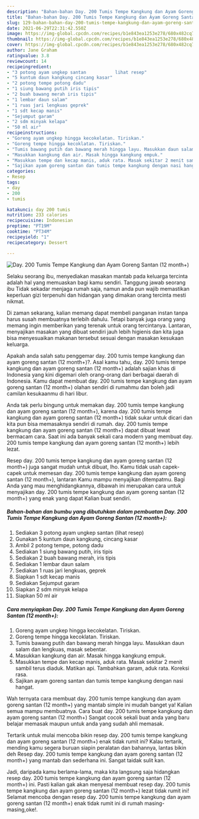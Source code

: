 ```yaml
---
description: "Bahan-bahan Day. 200 Tumis Tempe Kangkung dan Ayam Goreng Santan (12 month+) yang nikmat dan Mudah Dibuat"
title: "Bahan-bahan Day. 200 Tumis Tempe Kangkung dan Ayam Goreng Santan (12 month+) yang nikmat dan Mudah Dibuat"
slug: 129-bahan-bahan-day-200-tumis-tempe-kangkung-dan-ayam-goreng-santan-12-month-yang-nikmat-dan-mudah-dibuat
date: 2021-06-29T22:31:42.550Z
image: https://img-global.cpcdn.com/recipes/b1e843ea1253e278/680x482cq70/day-200-tumis-tempe-kangkung-dan-ayam-goreng-santan-12-month-foto-resep-utama.jpg
thumbnail: https://img-global.cpcdn.com/recipes/b1e843ea1253e278/680x482cq70/day-200-tumis-tempe-kangkung-dan-ayam-goreng-santan-12-month-foto-resep-utama.jpg
cover: https://img-global.cpcdn.com/recipes/b1e843ea1253e278/680x482cq70/day-200-tumis-tempe-kangkung-dan-ayam-goreng-santan-12-month-foto-resep-utama.jpg
author: Jane Graham
ratingvalue: 3.8
reviewcount: 14
recipeingredient:
- "3 potong ayam ungkep santan           lihat resep"
- "5 kuntum daun kangkung cincang kasar"
- "2 potong tempe potong dadu"
- "1 siung bawang putih iris tipis"
- "2 buah bawang merah iris tipis"
- "1 lembar daun salam"
- "1 ruas jari lengkuas geprek"
- "1 sdt kecap manis"
- "Sejumput garam"
- "2 sdm minyak kelapa"
- "50 ml air"
recipeinstructions:
- "Goreng ayam ungkep hingga kecokelatan. Tiriskan."
- "Goreng tempe hingga kecoklatan. Tiriskan."
- "Tumis bawang putih dan bawang merah hingga layu. Masukkan daun salam dan lengkuas, masak sebentar."
- "Masukkan kangkung dan air. Masak hingga kangkung empuk."
- "Masukkan tempe dan kecap manis, aduk rata. Masak sekitar 2 menit sambil terus diaduk. Matikan api. Tambahkan garam, aduk rata. Koreksi rasa."
- "Sajikan ayam goreng santan dan tumis tempe kangkung dengan nasi hangat."
categories:
- Resep
tags:
- day
- 200
- tumis

katakunci: day 200 tumis 
nutrition: 233 calories
recipecuisine: Indonesian
preptime: "PT19M"
cooktime: "PT34M"
recipeyield: "1"
recipecategory: Dessert

---
```



![Day. 200 Tumis Tempe Kangkung dan Ayam Goreng Santan (12 month+)](https://img-global.cpcdn.com/recipes/b1e843ea1253e278/680x482cq70/day-200-tumis-tempe-kangkung-dan-ayam-goreng-santan-12-month-foto-resep-utama.jpg)

Selaku seorang ibu, menyediakan masakan mantab pada keluarga tercinta adalah hal yang memuaskan bagi kamu sendiri. Tanggung jawab seorang ibu Tidak sekadar menjaga rumah saja, namun anda pun wajib memastikan keperluan gizi terpenuhi dan hidangan yang dimakan orang tercinta mesti nikmat.

Di zaman  sekarang, kalian memang dapat membeli panganan instan tanpa harus susah membuatnya terlebih dahulu. Tetapi banyak juga orang yang memang ingin memberikan yang terenak untuk orang tercintanya. Lantaran, menyajikan masakan yang dibuat sendiri jauh lebih higienis dan kita juga bisa menyesuaikan makanan tersebut sesuai dengan masakan kesukaan keluarga. 



Apakah anda salah satu penggemar day. 200 tumis tempe kangkung dan ayam goreng santan (12 month+)?. Asal kamu tahu, day. 200 tumis tempe kangkung dan ayam goreng santan (12 month+) adalah sajian khas di Indonesia yang kini digemari oleh orang-orang dari berbagai daerah di Indonesia. Kamu dapat membuat day. 200 tumis tempe kangkung dan ayam goreng santan (12 month+) olahan sendiri di rumahmu dan boleh jadi camilan kesukaanmu di hari libur.

Anda tak perlu bingung untuk memakan day. 200 tumis tempe kangkung dan ayam goreng santan (12 month+), karena day. 200 tumis tempe kangkung dan ayam goreng santan (12 month+) tidak sukar untuk dicari dan kita pun bisa memasaknya sendiri di rumah. day. 200 tumis tempe kangkung dan ayam goreng santan (12 month+) dapat dibuat lewat bermacam cara. Saat ini ada banyak sekali cara modern yang membuat day. 200 tumis tempe kangkung dan ayam goreng santan (12 month+) lebih lezat.

Resep day. 200 tumis tempe kangkung dan ayam goreng santan (12 month+) juga sangat mudah untuk dibuat, lho. Kamu tidak usah capek-capek untuk memesan day. 200 tumis tempe kangkung dan ayam goreng santan (12 month+), lantaran Kamu mampu menyajikan ditempatmu. Bagi Anda yang mau menghidangkannya, dibawah ini merupakan cara untuk menyajikan day. 200 tumis tempe kangkung dan ayam goreng santan (12 month+) yang enak yang dapat Kalian buat sendiri.

<!--inarticleads1-->

##### Bahan-bahan dan bumbu yang dibutuhkan dalam pembuatan Day. 200 Tumis Tempe Kangkung dan Ayam Goreng Santan (12 month+):

1. Sediakan 3 potong ayam ungkep santan           (lihat resep)
1. Gunakan 5 kuntum daun kangkung, cincang kasar
1. Ambil 2 potong tempe, potong dadu
1. Sediakan 1 siung bawang putih, iris tipis
1. Sediakan 2 buah bawang merah, iris tipis
1. Sediakan 1 lembar daun salam
1. Sediakan 1 ruas jari lengkuas, geprek
1. Siapkan 1 sdt kecap manis
1. Sediakan Sejumput garam
1. Siapkan 2 sdm minyak kelapa
1. Siapkan 50 ml air




<!--inarticleads2-->

##### Cara menyiapkan Day. 200 Tumis Tempe Kangkung dan Ayam Goreng Santan (12 month+):

1. Goreng ayam ungkep hingga kecokelatan. Tiriskan.
1. Goreng tempe hingga kecoklatan. Tiriskan.
1. Tumis bawang putih dan bawang merah hingga layu. Masukkan daun salam dan lengkuas, masak sebentar.
1. Masukkan kangkung dan air. Masak hingga kangkung empuk.
1. Masukkan tempe dan kecap manis, aduk rata. Masak sekitar 2 menit sambil terus diaduk. Matikan api. Tambahkan garam, aduk rata. Koreksi rasa.
1. Sajikan ayam goreng santan dan tumis tempe kangkung dengan nasi hangat.




Wah ternyata cara membuat day. 200 tumis tempe kangkung dan ayam goreng santan (12 month+) yang mantab simple ini mudah banget ya! Kalian semua mampu membuatnya. Cara buat day. 200 tumis tempe kangkung dan ayam goreng santan (12 month+) Sangat cocok sekali buat anda yang baru belajar memasak maupun untuk anda yang sudah ahli memasak.

Tertarik untuk mulai mencoba bikin resep day. 200 tumis tempe kangkung dan ayam goreng santan (12 month+) enak tidak rumit ini? Kalau tertarik, mending kamu segera buruan siapin peralatan dan bahannya, lantas bikin deh Resep day. 200 tumis tempe kangkung dan ayam goreng santan (12 month+) yang mantab dan sederhana ini. Sangat taidak sulit kan. 

Jadi, daripada kamu berlama-lama, maka kita langsung saja hidangkan resep day. 200 tumis tempe kangkung dan ayam goreng santan (12 month+) ini. Pasti kalian gak akan menyesal membuat resep day. 200 tumis tempe kangkung dan ayam goreng santan (12 month+) lezat tidak rumit ini! Selamat mencoba dengan resep day. 200 tumis tempe kangkung dan ayam goreng santan (12 month+) enak tidak rumit ini di rumah masing-masing,oke!.

